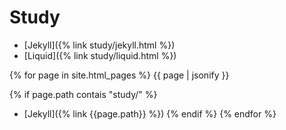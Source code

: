 # Study
- [Jekyll]({% link study/jekyll.html %})
- [Liquid]({% link study/liquid.html %})

{% for page in site.html_pages %}
{{ page | jsonify }}

{% if page.path contais "study/" %}
- [Jekyll]({% link {{page.path}} %})
{% endif %}
{% endfor %}